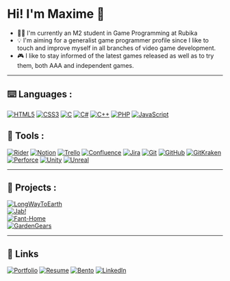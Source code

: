 # Hi! I'm Maxime 👋

- 👨‍🎓 I'm currently an M2 student in Game Programming at Rubika
- 💡 I'm aiming for a generalist game programmer profile since I like to touch and improve myself in all branches of video game development.
- 🎮 I like to stay informed of the latest games released as well as to try them, both AAA and independent games.

---

## ⌨️ Languages :

[![HTML5](https://img.shields.io/badge/html5-E34F26?style=for-the-badge&logo=html5&logoColor=white)](https://en.wikipedia.org/wiki/HTML5)
[![CSS3](https://img.shields.io/badge/css3-1572B6?style=for-the-badge&logo=css3&logoColor=white)](https://en.wikipedia.org/wiki/CSS)
[![C](https://img.shields.io/badge/c-A8B9CC?style=for-the-badge&logo=c&logoColor=white)](https://en.wikipedia.org/wiki/C_(programming_language))
[![C#](https://img.shields.io/badge/C%23-512BD4?style=for-the-badge)](https://en.wikipedia.org/wiki/C_Sharp_(programming_language))
[![C++](https://img.shields.io/badge/c++-00599C?style=for-the-badge&logo=cplusplus&logoColor=white)](https://cplusplus.com)
[![PHP](https://img.shields.io/badge/php-777BB4?style=for-the-badge&logo=php&logoColor=white)](https://www.php.net/)
[![JavaScript](https://img.shields.io/badge/JavaScript-F7DF1E?style=for-the-badge&logo=javascript&logoColor=white)](https://en.wikipedia.org/wiki/JavaScript)

## 🔧 Tools :

[![Rider](https://img.shields.io/badge/rider-000000?style=for-the-badge&logo=rider&logoColor=white)](https://www.jetbrains.com/rider/)
[![Notion](https://img.shields.io/badge/notion-000000?style=for-the-badge&logo=notion&logoColor=white)](https://www.notion.so/)
[![Trello](https://img.shields.io/badge/trello-0052CC?style=for-the-badge&logo=trello&logoColor=white)](https://trello.com/)
[![Confluence](https://img.shields.io/badge/confluence-172B4D?style=for-the-badge&logo=confluence&logoColor=white)](https://www.atlassian.com/software/confluence)
[![Jira](https://img.shields.io/badge/jira-0052CC?style=for-the-badge&logo=jirasoftware&logoColor=white)](https://www.atlassian.com/software/jira)
[![Git](https://img.shields.io/badge/git-F05032?style=for-the-badge&logo=git&logoColor=white)](https://git-scm.com/)
[![GitHub](https://img.shields.io/badge/github-181717?style=for-the-badge&logo=github&logoColor=white)](https://github.com/)
[![GitKraken](https://img.shields.io/badge/gitkraken-179287?style=for-the-badge&logo=gitkraken&logoColor=white)](https://www.gitkraken.com/)
[![Perforce](https://img.shields.io/badge/perforce-404040?style=for-the-badge&logo=perforce&logoColor=white)](https://www.perforce.com/)
[![Unity](https://img.shields.io/badge/unity-000000?style=for-the-badge&logo=unity&logoColor=white)](https://unity.com/)
[![Unreal](https://img.shields.io/badge/unreal-0E1128?style=for-the-badge&logo=unrealengine&logoColor=white)](https://www.unrealengine.com/)

---

## 📂 Projects :

[![LongWayToEarth](https://img.shields.io/badge/long_way_to_earth-f15a24?style=for-the-badge)](https://github.com/duflosky/J.A.M-Project)  
[![Jab!](https://img.shields.io/badge/Jab!-f80019?style=for-the-badge)](https://github.com/duflosky/JabMobileGame)  
[![Fant-Home](https://img.shields.io/badge/fanthome-419eed?style=for-the-badge)](https://github.com/duflosky/Fant-Home)  
[![GardenGears](https://img.shields.io/badge/garden_gears-c43bca?style=for-the-badge)](https://github.com/duflosky/GardenGears-MOBA)  

---
## 🔗 Links

[![Portfolio](https://img.shields.io/badge/portfolio-000000?style=for-the-badge)](https://mduflot.github.io/Portfolio/index.html)
[![Resume](https://img.shields.io/badge/resume-000000?style=for-the-badge)](https://drive.google.com/drive/folders/1BzOLrHe2CfAiB0wTlWJ4cy13Wx_Jq-XA?usp=sharing)
[![Bento](https://img.shields.io/badge/bento-768CFF?style=for-the-badge&logo=bento&logoColor=white)](https://bento.me/maximeduflot/)
[![LinkedIn](https://img.shields.io/badge/linkedin-0A66C2?style=for-the-badge)](https://www.linkedin.com/in/maxime-duflot/)

